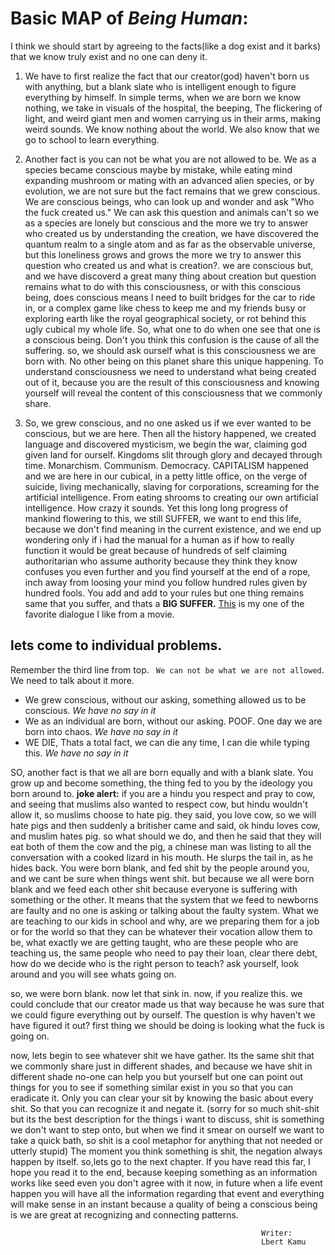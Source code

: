 # Basic **MAP** of *Being Human*:

I think we should start by agreeing to the facts(like a dog exist and it barks) that we know truly exist and no one can deny it.

1.  We have to first realize the fact that our creator(god) haven't born us with anything, but a blank slate who is intelligent enough to figure everything by himself. In simple terms, when we are born we know nothing, we take in visuals of the hospital, the beeping, The flickering of light, and weird giant men and women carrying us in their arms, making weird sounds. We know nothing about the world. We also know that we go to school to learn everything.

2. Another fact is you can not be what you are not allowed to be. We as a species became conscious maybe by mistake, while eating mind expanding mushroom or mating with an advanced alien species, or by evolution, we are not sure but the fact remains that we grew conscious. We are conscious beings, who can look up and wonder and ask "Who the fuck created us." We can ask this question and animals can't so we as a species are lonely but conscious and the more we try to answer who created us by understanding the creation, we have discovered the quantum realm to a single atom and as far as the observable universe, but this loneliness grows and grows the more we try to answer this question who created us and what is creation?. we are conscious but, and we have discoverd a great many thing about creation but question remains what to do with this consciousness, or with this conscious being, does conscious means I need to built bridges for the car to ride in, or a complex game like chess to keep me and my friends busy or exploring earth like the royal geographical society, or rot behind this ugly cubical my whole life. So, what one to do when one see that one is a conscious being. Don't you think this confusion is the cause of all the suffering. so, we should ask ourself what is  this consciousness we are born with. No other being on this planet share this unique happening. To understand consciousness we need to understand what being created out of it, because you are the result of this consciousness and knowing yourself will reveal the content of this consciousness that we commonly share.


 3. So, we grew conscious, and no one asked us if we ever wanted to be conscious, but we are here. Then all the history happened, we created language and discovered mysticism, we begin the war, claiming god given land for ourself. Kingdoms slit through glory and decayed through time. Monarchism. Communism. Democracy. CAPITALISM happened and we are here in our cubical, in a petty little office, on the verge of suicide, living mechanically, slaving for corporations, screaming for the artificial intelligence. From eating shrooms to creating our own artificial intelligence. How crazy it sounds. Yet this long long progress of mankind flowering to this, we still SUFFER, we want to end this life, because we don't find meaning in the current existence, and we end up wondering only if i had the manual for a human as if how to really function it would be great because of hundreds of self claiming authoritarian who assume authority because they think they know confuses you even further and you find yourself at the end of a rope, inch away from loosing your mind you follow hundred rules given by hundred fools. You add and add to your rules but one thing remains same that you suffer, and thats a **BIG SUFFER.** [This](https://youtu.be/p93w7MpbZRw?t=4) is my one of the favorite dialogue I like from a movie.


## lets come to individual problems.

Remember the third line from top. ` We can not be what we are not allowed`. We need to talk about it more.
* We grew conscious, without our asking, something allowed us to be conscious. *We have no say in it*
* We as an individual are born, without our asking. POOF. One day we are born into chaos. *We have no say in it*
* WE DIE, Thats a total fact, we can die any time, I can die while typing this. *We have no say in it*

SO, another fact is that we all are born equally and with a blank slate. You grow up and become something, the thing fed to you by the ideology you born around to. **joke alert:** if you are a hindu you respect and pray to cow, and seeing that muslims also wanted to respect cow, but hindu wouldn't allow it, so muslims choose to hate pig. they said, you love cow, so we will hate pigs and then suddenly a britisher came and said, ok hindu loves cow, and muslim hates pig. so what should we do, and then he said that they will eat both of them the cow and the pig, a chinese man was listing to all the conversation with a cooked lizard in his mouth. He slurps the tail in, as he hides back.
You were born blank, and fed shit by the people around you, and we cant be sure when things went shit. but because we all were born blank and we feed each other shit because everyone is suffering with something or the other. It means that the system that we feed to newborns are faulty and no one is asking or talking about the faulty system. What we are teaching to our kids in school and why, are we preparing them for a job or for the world so that they can be whatever their vocation allow them to be, what exactly we are getting taught, who are these people who are teaching us, the same people who need to pay their loan, clear there debt, how do we decide who is the right person to teach? ask yourself, look around and you will see whats going on.

so, we were born blank. now let that sink in. now, if you realize this. we could conclude that our creator made us that way because he was sure that we could figure everything out by ourself. The question is why haven't we have figured it out? first thing we should be doing is looking what the fuck is going on.

now, lets begin to see whatever shit we have gather. Its the same shit that we commonly share just in different shades, and because we have shit in different shade no-one can help you but yourself but one can point out things for you to see if something similar exist in you so that you can eradicate it. Only you can clear your sit by knowing the basic about every shit. So that you can recognize it and negate it. (sorry for so much shit-shit but its the best description for the things i want to discuss, shit is something we don't want to step onto, but when we find it smear on ourself we want to take a quick bath, so shit is a cool metaphor for anything that not needed or utterly stupid)
The moment you think something is shit, the negation always happen by itself.
so,lets go to the next chapter.
If you have read this far, I hope you read it to the end, because keeping something as an information works like seed even you don't agree with it now, in future when a life event happen you will have all the information regarding that event and everything will make sense in an instant because a quality of being a conscious being is we are great at recognizing and connecting patterns.

                                                            Writer:
                                                            Lbert Kamu




